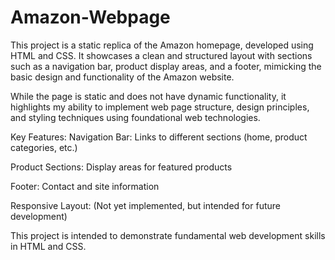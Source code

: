 # Amazon-Webpage
This project is a static replica of the Amazon homepage, developed using HTML and CSS. It showcases a clean and structured layout with sections such as a navigation bar, product display areas, and a footer, mimicking the basic design and functionality of the Amazon website.

While the page is static and does not have dynamic functionality, it highlights my ability to implement web page structure, design principles, and styling techniques using foundational web technologies.

Key Features:
Navigation Bar: Links to different sections (home, product categories, etc.)

Product Sections: Display areas for featured products

Footer: Contact and site information

Responsive Layout: (Not yet implemented, but intended for future development)

This project is intended to demonstrate fundamental web development skills in HTML and CSS.
